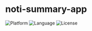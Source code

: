 # noti-summary-app

![Platform](https://img.shields.io/badge/Platform-Android-brightgreen.svg)
![Language](https://img.shields.io/badge/Language-Kotlin-yellowgreen.svg)
![License](https://img.shields.io/badge/License-MIT-blue.svg)
